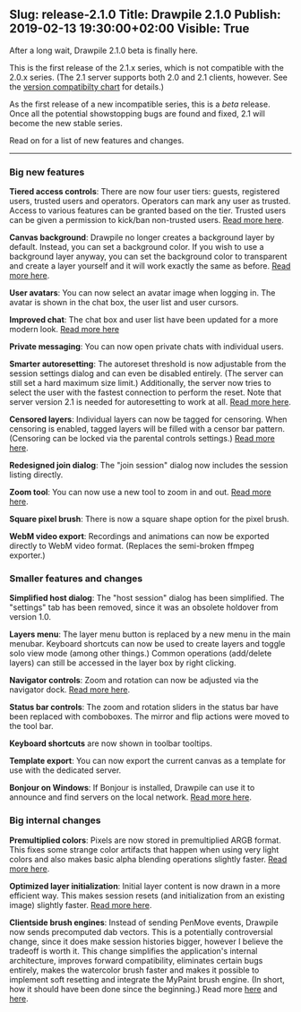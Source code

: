 Slug: release-2.1.0
Title: Drawpile 2.1.0
Publish: 2019-02-13 19:30:00+02:00
Visible: True
---

After a long wait, Drawpile 2.1.0 beta is finally here.

This is the first release of the 2.1.x series, which is not compatible with the 2.0.x series. (The 2.1 server supports both 2.0 and 2.1 clients, however. See the [version compatibilty chart](/help/compatibility/) for details.)

As the first release of a new incompatible series, this is a *beta* release. Once all the potential showstopping bugs are found and fixed, 2.1 will become the new stable series.

Read on for a list of new features and changes.

---

### Big new features

**Tiered access controls**: There are now four user tiers: guests, registered users, trusted users and operators. Operators can mark any user as trusted. Access to various features can be granted based on the tier. Trusted users can be given a permission to kick/ban non-trusted users. [Read more here](https://drawpile-dev-diary.tumblr.com/post/172864608647/feature-access-tiers).

**Canvas background**: Drawpile no longer creates a background layer by default. Instead, you can set a background color. If you wish to use a background layer anyway, you can set the background color to transparent and create a layer yourself and it will work exactly the same as before. [Read more here](https://drawpile-dev-diary.tumblr.com/post/172592327187/canvas-background).

**User avatars**: You can now select an avatar image when logging in. The avatar is shown in the chat box, the user list and user cursors.

**Improved chat**: The chat box and user list have been updated for a more modern look. [Read more here](https://drawpile-dev-diary.tumblr.com/post/181522891537/chat-panel-facelift)

**Private messaging**: You can now open private chats with individual users.

**Smarter autoresetting**: The autoreset threshold is now adjustable from the session settings dialog and can even be disabled entirely. (The server can still set a hard maximum size limit.) Additionally, the server now tries to select the user with the fastest connection to perform the reset. Note that server version 2.1 is needed for autoresetting to work at all. [Read more here](https://drawpile-dev-diary.tumblr.com/post/175050666722/session-autoreset).

**Censored layers**: Individual layers can now be tagged for censoring. When censoring is enabled, tagged layers will be filled with a censor bar pattern. (Censoring can be locked via the parental controls settings.) [Read more here](https://drawpile-dev-diary.tumblr.com/post/175308366692/censored-layers).

**Redesigned join dialog**: The "join session" dialog now includes the session listing directly.

**Zoom tool**: You can now use a new tool to zoom in and out. [Read more here](https://drawpile-dev-diary.tumblr.com/post/181974144637/zoom-tool).

**Square pixel brush**: There is now a square shape option for the pixel brush.

**WebM video export**: Recordings and animations can now be exported directly to WebM video format. (Replaces the semi-broken ffmpeg exporter.)


### Smaller features and changes

**Simplified host dialog**: The "host session" dialog has been simplified. The "settings" tab has been removed, since it was an obsolete holdover from version 1.0.

**Layers menu**: The layer menu button is replaced by a new menu in the main menubar. Keyboard shortcuts can now be used to create layers and toggle solo view mode (among other things.) Common operations (add/delete layers) can still be accessed in the layer box by right clicking.

**Navigator controls**: Zoom and rotation can now be adjusted via the navigator dock. [Read more here](https://drawpile-dev-diary.tumblr.com/post/181845570377/navigator-dock-improvements).

**Status bar controls**: The zoom and rotation sliders in the status bar have been replaced with comboboxes. The mirror and flip actions were moved to the tool bar.

**Keyboard shortcuts** are now shown in toolbar tooltips.

**Template export**: You can now export the current canvas as a template for use with the dedicated server.

**Bonjour on Windows**: If Bonjour is installed, Drawpile can use it to announce and find servers on the local network. [Read more here](https://drawpile-dev-diary.tumblr.com/post/182783596187/servers-nearby).


### Big internal changes

**Premultiplied colors**: Pixels are now stored in premultiplied ARGB format. This fixes some strange color artifacts that happen when using very light colors and also makes basic alpha blending operations slightly faster. [Read more here](https://drawpile-dev-diary.tumblr.com/post/172280623402/premultiplied-alpha).

**Optimized layer initialization**: Initial layer content is now drawn in a more efficient way. This makes session resets (and initialization from an existing image) slightly faster. [Read more here](https://drawpile-dev-diary.tumblr.com/post/172317676012/optimizing-layer-initialization).

**Clientside brush engines**: Instead of sending PenMove events, Drawpile now sends precomputed dab vectors. This is a potentially controversial change, since it does make session histories bigger, however I believe the tradeoff is worth it. This change simplifies the application's internal architecture, improves forward compatibility, eliminates certain bugs entirely, makes the watercolor brush faster and makes it possible to implement soft resetting and integrate the MyPaint brush engine. (In short, how it should have been done since the beginning.) Read more [here](https://drawpile-dev-diary.tumblr.com/post/171836308437/rethinking-penmoves) and [here](https://drawpile-dev-diary.tumblr.com/post/172558360502/penmoves-vs-drawdabs-redux).




